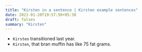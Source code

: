 ```yaml
---
title: "Kirsten in a sentence | Kirsten example sentences"
date: 2021-01-20T19:57:50+05:30
draft: falses
summary: "Kirsten"
---
```

- `Kirsten` transitioned last year.
- `Kirsten`, that bran muffin has like 75 fat grams.
                 
